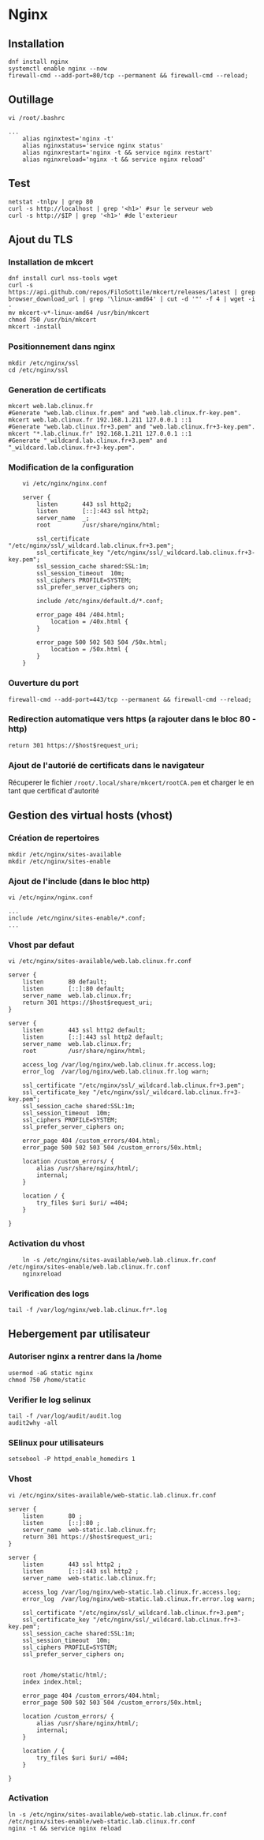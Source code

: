 # Nginx
## Installation
    dnf install nginx
    systemctl enable nginx --now
    firewall-cmd --add-port=80/tcp --permanent && firewall-cmd --reload;

## Outillage
```
vi /root/.bashrc
```
```
...
    alias nginxtest='nginx -t'
    alias nginxstatus='service nginx status'
    alias nginxrestart='nginx -t && service nginx restart'
    alias nginxreload='nginx -t && service nginx reload'
```

## Test 
    netstat -tnlpv | grep 80
    curl -s http://localhost | grep '<h1>' #sur le serveur web
    curl -s http://$IP | grep '<h1>' #de l'exterieur

## Ajout du TLS
### Installation de mkcert
    dnf install curl nss-tools wget
    curl -s https://api.github.com/repos/FiloSottile/mkcert/releases/latest | grep browser_download_url | grep '\linux-amd64' | cut -d '"' -f 4 | wget -i -
    mv mkcert-v*-linux-amd64 /usr/bin/mkcert
    chmod 750 /usr/bin/mkcert
    mkcert -install
### Positionnement dans nginx 
    mkdir /etc/nginx/ssl
    cd /etc/nginx/ssl
### Generation de certificats 
    mkcert web.lab.clinux.fr
    #Generate "web.lab.clinux.fr.pem" and "web.lab.clinux.fr-key.pem".
	mkcert web.lab.clinux.fr 192.168.1.211 127.0.0.1 ::1
	#Generate "web.lab.clinux.fr+3.pem" and "web.lab.clinux.fr+3-key.pem".
	mkcert "*.lab.clinux.fr" 192.168.1.211 127.0.0.1 ::1
	#Generate "_wildcard.lab.clinux.fr+3.pem" and "_wildcard.lab.clinux.fr+3-key.pem".
### Modification de la configuration 
```
    vi /etc/nginx/nginx.conf
```
```
    server {
        listen       443 ssl http2;
        listen       [::]:443 ssl http2;
        server_name  _;
        root         /usr/share/nginx/html;

        ssl_certificate "/etc/nginx/ssl/_wildcard.lab.clinux.fr+3.pem";
        ssl_certificate_key "/etc/nginx/ssl/_wildcard.lab.clinux.fr+3-key.pem";
        ssl_session_cache shared:SSL:1m;
        ssl_session_timeout  10m;
        ssl_ciphers PROFILE=SYSTEM;
        ssl_prefer_server_ciphers on;

        include /etc/nginx/default.d/*.conf;

        error_page 404 /404.html;
            location = /40x.html {
        }

        error_page 500 502 503 504 /50x.html;
            location = /50x.html {
        }
    }
```
### Ouverture du port
    firewall-cmd --add-port=443/tcp --permanent && firewall-cmd --reload;
### Redirection automatique vers https (a rajouter dans le bloc 80 - http)
    return 301 https://$host$request_uri;

### Ajout de l'autorié de certificats dans le navigateur 

Récuperer le fichier `/root/.local/share/mkcert/rootCA.pem` et charger le en tant que certificat d'autorité

## Gestion des virtual hosts (vhost)
### Création de repertoires 
```
mkdir /etc/nginx/sites-available
mkdir /etc/nginx/sites-enable
```
### Ajout de l'include (dans le bloc http)
```
vi /etc/nginx/nginx.conf
```
```
...
include /etc/nginx/sites-enable/*.conf;
...
```
### Vhost par defaut
```
vi /etc/nginx/sites-available/web.lab.clinux.fr.conf
```
```
server {
    listen       80 default;
    listen       [::]:80 default;
    server_name  web.lab.clinux.fr;
    return 301 https://$host$request_uri;
}

server {
    listen       443 ssl http2 default;
    listen       [::]:443 ssl http2 default;
    server_name  web.lab.clinux.fr;
    root         /usr/share/nginx/html;

    access_log /var/log/nginx/web.lab.clinux.fr.access.log;
    error_log  /var/log/nginx/web.lab.clinux.fr.log warn;

    ssl_certificate "/etc/nginx/ssl/_wildcard.lab.clinux.fr+3.pem";
    ssl_certificate_key "/etc/nginx/ssl/_wildcard.lab.clinux.fr+3-key.pem";
    ssl_session_cache shared:SSL:1m;
    ssl_session_timeout  10m;
    ssl_ciphers PROFILE=SYSTEM;
    ssl_prefer_server_ciphers on;

    error_page 404 /custom_errors/404.html;
    error_page 500 502 503 504 /custom_errors/50x.html;

    location /custom_errors/ {
        alias /usr/share/nginx/html/;
        internal;
    }

    location / {
        try_files $uri $uri/ =404;
    }

}
```

### Activation du vhost
```
    ln -s /etc/nginx/sites-available/web.lab.clinux.fr.conf /etc/nginx/sites-enable/web.lab.clinux.fr.conf
    nginxreload
```

### Verification des logs 
```
tail -f /var/log/nginx/web.lab.clinux.fr*.log
```

## Hebergement par utilisateur
### Autoriser nginx a rentrer dans la /home
    usermod -aG static nginx
    chmod 750 /home/static
### Verifier le log selinux 
    tail -f /var/log/audit/audit.log
    audit2why -all
### SElinux pour utilisateurs 
    setsebool -P httpd_enable_homedirs 1
###  Vhost 
```
vi /etc/nginx/sites-available/web-static.lab.clinux.fr.conf
```
```
server {
    listen       80 ;
    listen       [::]:80 ;
    server_name  web-static.lab.clinux.fr;
    return 301 https://$host$request_uri;
}

server {
    listen       443 ssl http2 ;
    listen       [::]:443 ssl http2 ;
    server_name  web-static.lab.clinux.fr;

    access_log /var/log/nginx/web-static.lab.clinux.fr.access.log;
    error_log  /var/log/nginx/web-static.lab.clinux.fr.error.log warn;

    ssl_certificate "/etc/nginx/ssl/_wildcard.lab.clinux.fr+3.pem";
    ssl_certificate_key "/etc/nginx/ssl/_wildcard.lab.clinux.fr+3-key.pem";
    ssl_session_cache shared:SSL:1m;
    ssl_session_timeout  10m;
    ssl_ciphers PROFILE=SYSTEM;
    ssl_prefer_server_ciphers on;


    root /home/static/html/;
    index index.html;

    error_page 404 /custom_errors/404.html;
    error_page 500 502 503 504 /custom_errors/50x.html;

    location /custom_errors/ {
        alias /usr/share/nginx/html/;
        internal;
    }

    location / {
        try_files $uri $uri/ =404;
    }

}
```
###  Activation 
```
ln -s /etc/nginx/sites-available/web-static.lab.clinux.fr.conf /etc/nginx/sites-enable/web-static.lab.clinux.fr.conf
nginx -t && service nginx reload
```

